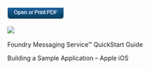                            

[![](Resources/Images/pdf.png)](http://docs.voltmx.com/8_x_PDFs/messaging/voltmx_foundry_engagement_services_quick_start_guide_build_sample_app_apple_ios.pdf "VoltMX Foundry Engagement Services Quick Start Guide – Building a Sample App – Apple iOS")

![](../Resources/Images/03000001.png)

Foundry Messaging Service™ QuickStart Guide

Building a Sample Application – Apple iOS
